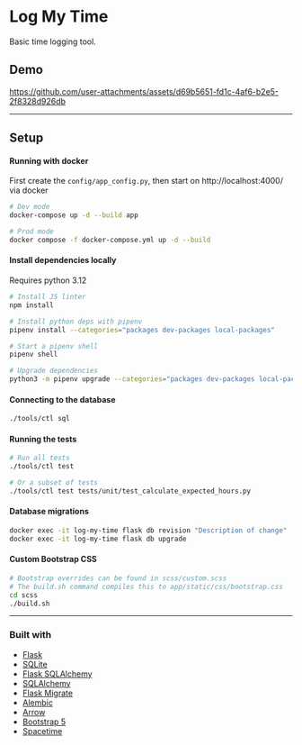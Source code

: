 # Log My Time

Basic time logging tool.

## Demo

https://github.com/user-attachments/assets/d69b5651-fd1c-4af6-b2e5-2f8328d926db


---

## Setup

#### Running with docker

First create the `config/app_config.py`, then start on http://localhost:4000/ via docker

```bash
# Dev mode
docker-compose up -d --build app

# Prod mode
docker compose -f docker-compose.yml up -d --build
```

#### Install dependencies locally

Requires python 3.12

```bash
# Install JS linter
npm install

# Install python deps with pipenv
pipenv install --categories="packages dev-packages local-packages"

# Start a pipenv shell
pipenv shell

# Upgrade dependencies
python3 -m pipenv upgrade --categories="packages dev-packages local-packages"
```

#### Connecting to the database

```bash
./tools/ctl sql
```

#### Running the tests

```bash
# Run all tests
./tools/ctl test

# Or a subset of tests
./tools/ctl test tests/unit/test_calculate_expected_hours.py
```

#### Database migrations

```bash
docker exec -it log-my-time flask db revision "Description of change"
docker exec -it log-my-time flask db upgrade
```

#### Custom Bootstrap CSS

```bash
# Bootstrap overrides can be found in scss/custom.scss
# The build.sh command compiles this to app/static/css/bootstrap.css
cd scss
./build.sh
```

---

### Built with

-   [Flask](https://flask.palletsprojects.com/en/2.0.x/)
-   [SQLite](https://sqlite.org/index.html)
-   [Flask SQLAlchemy](https://flask-sqlalchemy.palletsprojects.com/en/3.0.x/quickstart/)
-   [SQLAlchemy](https://www.sqlalchemy.org/)
-   [Flask Migrate](https://flask-migrate.readthedocs.io/en/latest/index.html)
-   [Alembic](https://alembic.sqlalchemy.org/en/latest/)
-   [Arrow](https://arrow.readthedocs.io/en/latest/)
-   [Bootstrap 5](https://getbootstrap.com/)
-   [Spacetime](https://spacetime.how/)
